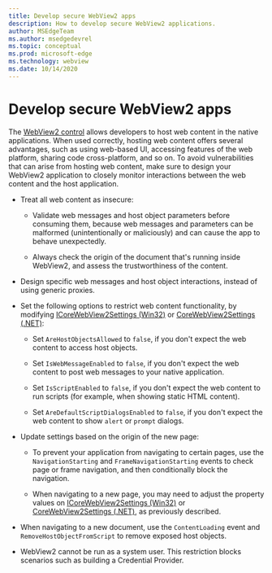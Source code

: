 ```yaml
---
title: Develop secure WebView2 apps
description: How to develop secure WebView2 applications.
author: MSEdgeTeam
ms.author: msedgedevrel
ms.topic: conceptual
ms.prod: microsoft-edge
ms.technology: webview
ms.date: 10/14/2020
---
```

# Develop secure WebView2 apps
<!-- old title: # Best practices for developing secure WebView2 applications -->

The [WebView2 control](../index.md) allows developers to host web content in the native applications.  When used correctly, hosting web content offers several advantages, such as using web-based UI, accessing features of the web platform, sharing code cross-platform, and so on.  To avoid vulnerabilities that can arise from hosting web content, make sure to design your WebView2 application to closely monitor interactions between the web content and the host application.

*  Treat all web content as insecure:

   *  Validate web messages and host object parameters before consuming them, because web messages and parameters can be malformed (unintentionally or maliciously) and can cause the app to behave unexpectedly.

   *  Always check the origin of the document that's running inside WebView2, and assess the trustworthiness of the content.

*  Design specific web messages and host object interactions, instead of using generic proxies.

*  Set the following options to restrict web content functionality, by modifying [ICoreWebView2Settings (Win32)](/microsoft-edge/webview2/reference/win32/icorewebview2settings) or [CoreWebView2Settings (.NET)](/dotnet/api/microsoft.web.webview2.core.corewebview2settings):

   *  Set `AreHostObjectsAllowed` to `false`, if you don't expect the web content to access host objects.

   *  Set `IsWebMessageEnabled` to `false`, if you don't expect the web content to post web messages to your native application.

   *  Set `IsScriptEnabled` to `false`, if you don't expect the web content to run scripts (for example, when showing static HTML content).

   *  Set `AreDefaultScriptDialogsEnabled` to `false`, if you don't expect the web content to show `alert` or `prompt` dialogs.

*  Update settings based on the origin of the new page:

   *  To prevent your application from navigating to certain pages, use the `NavigationStarting` and `FrameNavigationStarting` events to check page or frame navigation, and then conditionally block the navigation.

   *  When navigating to a new page, you may need to adjust the property values on [ICoreWebView2Settings (Win32)](/microsoft-edge/webview2/reference/win32/icorewebview2settings) or [CoreWebView2Settings (.NET)](/dotnet/api/microsoft.web.webview2.core.corewebview2settings), as previously described.

*  When navigating to a new document, use the `ContentLoading` event and `RemoveHostObjectFromScript` to remove exposed host objects.

*  WebView2 cannot be run as a system user.  This restriction blocks scenarios such as building a Credential Provider.


<!-- ====================================================================== -->
<!--
## Security

Always check the Source property of the WebView2 control before using `ExecuteScript`, `PostWebMessageAsJson`, `PostWebMessageAsString`, or any other method to send information into the WebView2 control. The WebView2 control may have navigated to another page via the end user interacting with the page or script in the page causing navigation. Similarly, be very careful with `AddScriptToExecuteOnDocumentCreated`. All future `navigations` run the same script and if it provides access to information intended only for a certain origin, any HTML document may have access.

When examining the result of an `ExecuteScript` method call, a `WebMessageReceived` event, always check the Source of the sender, or any other mechanism of receiving information from an HTML document in a WebView2 control validate the URI of the HTML document is what you expect.

When constructing a message to send into a WebView2 control, prefer using `PostWebMessageAsJson` and construct the JSON string parameter using a JSON library. This avoids any potential accidents of encoding information into a JSON string or script and ensure no attacker controlled input can modify the rest of the JSON message or run arbitrary script. -->
